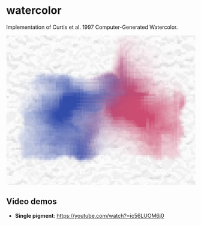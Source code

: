 # watercolor
Implementation of Curtis et al. 1997 Computer-Generated Watercolor.

![Demo result of watercolor simulation](img/sample1.png)

## Video demos

* **Single pigment**: https://youtube.com/watch?=ic56LUOM6j0
